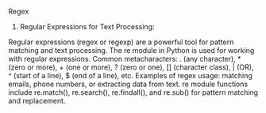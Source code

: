 Regex
1. Regular Expressions for Text Processing:

Regular expressions (regex or regexp) are a powerful tool for pattern matching and text processing.
The re module in Python is used for working with regular expressions.
Common metacharacters: . (any character), * (zero or more), + (one or more), ? (zero or one), [] (character class), | (OR), ^ (start of a line), $ (end of a line), etc.
Examples of regex usage: matching emails, phone numbers, or extracting data from text.
re module functions include re.match(), re.search(), re.findall(), and re.sub() for pattern matching and replacement.